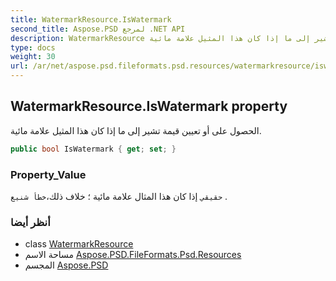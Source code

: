 ```yaml
---
title: WatermarkResource.IsWatermark
second_title: Aspose.PSD لمرجع .NET API
description: WatermarkResource ملكية. الحصول على أو تعيين قيمة تشير إلى ما إذا كان هذا المثيل علامة مائية.
type: docs
weight: 30
url: /ar/net/aspose.psd.fileformats.psd.resources/watermarkresource/iswatermark/
---
```

## WatermarkResource.IsWatermark property

الحصول على أو تعيين قيمة تشير إلى ما إذا كان هذا المثيل علامة مائية.

```csharp
public bool IsWatermark { get; set; }
```

### Property_Value

`حقيقي` إذا كان هذا المثال علامة مائية ؛ خلاف ذلك،`خطأ شنيع` .

### أنظر أيضا

* class [WatermarkResource](../)
* مساحة الاسم [Aspose.PSD.FileFormats.Psd.Resources](../../watermarkresource/)
* المجسم [Aspose.PSD](../../../)


